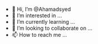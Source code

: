 - 👋 Hi, I’m @Ahamadsyed
- 👀 I’m interested in ...
- 🌱 I’m currently learning ...
- 💞️ I’m looking to collaborate on ...
- 📫 How to reach me ...

<!---
Ahamadsyed/Ahamadsyed is a ✨ special ✨ repository because its `README.md` (this file) appears on your GitHub profile.
You can click the Preview link to take a look at your changes.
--->
